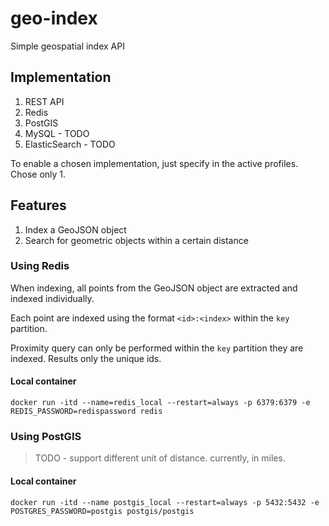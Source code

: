 # geo-index
Simple geospatial index API

## Implementation
1. REST API
2. Redis
3. PostGIS
4. MySQL - TODO
5. ElasticSearch - TODO

To enable a chosen implementation, just specify in the active profiles. Chose only 1.

## Features
1. Index a GeoJSON object
2. Search for geometric objects within a certain distance

### Using Redis
When indexing, all points from the GeoJSON object are extracted and indexed individually.

Each point are indexed using the format `<id>:<index>` within the `key` partition.

Proximity query can only be performed within the `key` partition they are indexed. Results only the unique ids.

#### Local container

```shell
docker run -itd --name=redis_local --restart=always -p 6379:6379 -e REDIS_PASSWORD=redispassword redis
```

### Using PostGIS

> TODO - support different unit of distance. currently, in miles.

#### Local container

```shell
docker run -itd --name postgis_local --restart=always -p 5432:5432 -e POSTGRES_PASSWORD=postgis postgis/postgis
```
